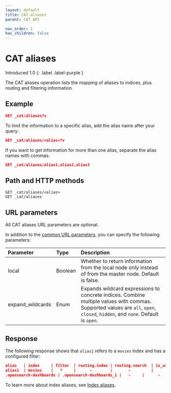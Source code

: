 ```yaml
---
layout: default
title: CAT aliases
parent: CAT API

nav_order: 1
has_children: false
---
```


# CAT aliases
Introduced 1.0
{: .label .label-purple }

The CAT aliases operation lists the mapping of aliases to indices, plus routing and filtering information.

## Example

```json
GET _cat/aliases?v
```

To limit the information to a specific alias, add the alias name after your query:

```json
GET _cat/aliases/<alias>?v
```

If you want to get information for more than one alias, separate the alias names with commas:

```json
GET _cat/aliases/alias1,alias2,alias3
```

## Path and HTTP methods

```
GET _cat/aliases/<alias>
GET _cat/aliases
```


## URL parameters

All CAT aliases URL parameters are optional.

In addition to the [common URL parameters]({{site.url}}{{site.baseurl}}/api-reference/cat/index), you can specify the following parameters:

Parameter | Type | Description
:--- | :--- | :---
local | Boolean | Whether to return information from the local node only instead of from the master node. Default is false.
expand_wildcards | Enum | Expands wildcard expressions to concrete indices. Combine multiple values with commas. Supported values are `all`, `open`, `closed`, `hidden`, and `none`. Default is `open`.

## Response

The following response shows that `alias1` refers to a `movies` index and has a configured filter:

```json
alias   | index     | filter  | routing.index | routing.search  | is_write_index
alias1  | movies    |   *     |      -        |       -         |      -
.opensearch-dashboards | .opensearch-dashboards_1 |   -     |      -        |       -         |      -
```

To learn more about index aliases, see [Index aliases]({{site.url}}{{site.baseurl}}/search-query/prep-data/index-alias).
